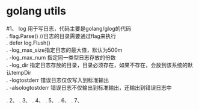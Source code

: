 # golang utils
#1、 log 用于写日志，代码主要是golang/glog的代码  
. flag.Parse() //日志的目录需要通过flag来执行  
. defer log.Flush()  
. -log_max_size指定日志的最大值，默认为500m  
. -log_max_num 指定同一类型日志存放的份数  
. -log_dir 指定日志存放的目录，目录必须存在，如果不存在，会放到该系统的默认tempDir  
. -logtostderr 错误日志仅仅写入到标准输出  
. -alsologtostderr 错误日志不仅输出到标准输出，还输出到错误日志中  



. 2、
. 3、
. 4、
. 5、
. 6、
. 7、

